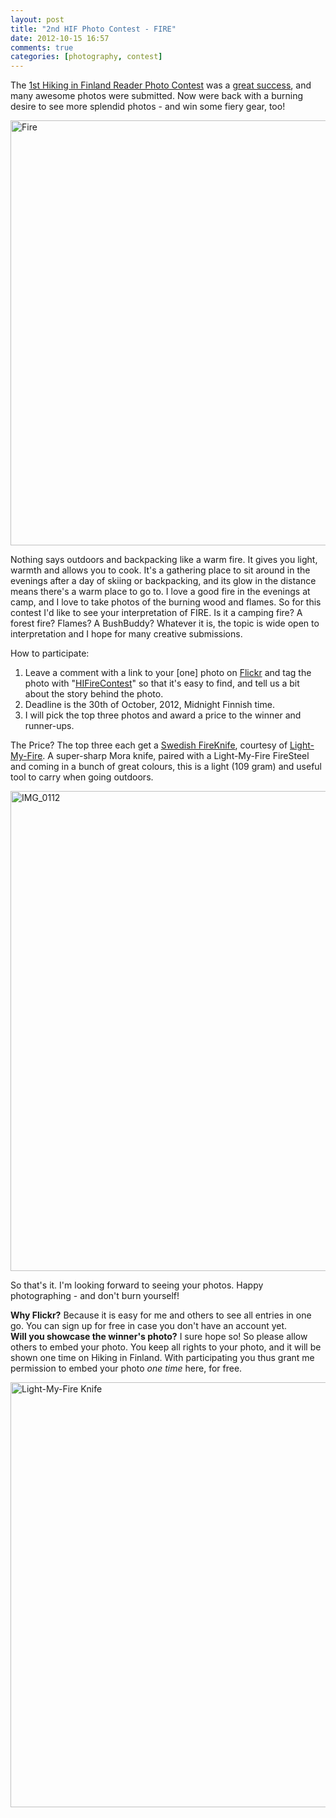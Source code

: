 ```yaml
---
layout: post
title: "2nd HIF Photo Contest - FIRE"
date: 2012-10-15 16:57
comments: true
categories: [photography, contest]
---
```


The [1st Hiking in Finland Reader Photo Contest](http://hikinginfinland.com/2012/08/1st-hif-reader-photo-contest.html) was a [great success](http://hikinginfinland.com/2012/08/hif-photo-contest-winners.html), and many awesome photos were submitted. Now were back with a burning desire to see more splendid photos - and win some fiery gear, too!

<a href="http://www.flickr.com/photos/hendrikmorkel/6993051489/" title="Fire by HendrikMorkel, on Flickr"><img src="http://farm8.staticflickr.com/7046/6993051489_05478b8d23_b.jpg" width="1024" height="680" alt="Fire"></a>

<!-- more -->

Nothing says outdoors and backpacking like a warm fire. It gives you light, warmth and allows you to cook. It's a gathering place to sit around in the evenings after a day of skiing or backpacking, and its glow in the distance means there's a warm place to go to. I love a good fire in the evenings at camp, and I love to take photos of the burning wood and flames. So for this contest I'd like to see your interpretation of FIRE. Is it a camping fire? A forest fire? Flames? A BushBuddy? Whatever it is, the topic is wide open to interpretation and I hope for many creative submissions. 

How to participate:

1. Leave a comment with a link to your [one] photo on [Flickr](http://www.flickr.com/) and tag the photo with "[HIFireContest](http://www.flickr.com/photos/tags/hifirecontest/)" so that it's easy to find, and tell us a bit about the story behind the photo.
2. Deadline is the 30th of October, 2012, Midnight Finnish time.
3. I will pick the top three photos and award a price to the winner and runner-ups.

The Price? The top three each get a [Swedish FireKnife](http://www.lightmyfire.com/products/sparking-fire-collection/swedish-fireknife.aspx), courtesy of [Light-My-Fire](http://www.lightmyfire.com/). A super-sharp Mora knife, paired with a Light-My-Fire FireSteel and coming in a bunch of great colours, this is a light (109 gram) and useful tool to carry when going outdoors.

<a href="http://www.flickr.com/photos/hendrikmorkel/8080007017/" title="IMG_0112 by HendrikMorkel, on Flickr"><img src="http://farm9.staticflickr.com/8184/8080007017_a08ab8fa00_b.jpg" width="1024" height="768" alt="IMG_0112"></a>

So that's it. I'm looking forward to seeing your photos. Happy photographing - and don't burn yourself!

**Why Flickr?** Because it is easy for me and others to see all entries in one go. You can sign up for free in case you don't have an account yet.<br>
**Will you showcase the winner's photo?** I sure hope so! So please allow others to embed your photo. You keep all rights to your photo, and it will be shown one time on Hiking in Finland. With participating you thus grant me permission to embed your photo *one time* here, for free. 

<a href="http://www.flickr.com/photos/hendrikmorkel/8039428191/" title="Light-My-Fire Knife by HendrikMorkel, on Flickr"><img src="http://farm9.staticflickr.com/8171/8039428191_e17b7dc96d_b.jpg" width="1024" height="680" alt="Light-My-Fire Knife"></a>